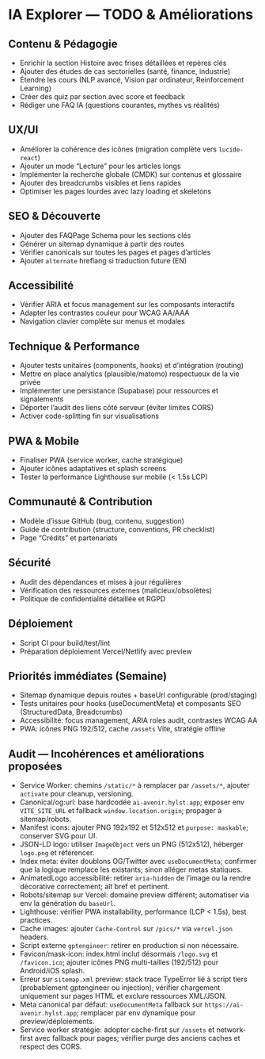 # IA Explorer — TODO & Améliorations

## Contenu & Pédagogie
- Enrichir la section Histoire avec frises détaillées et repères clés
- Ajouter des études de cas sectorielles (santé, finance, industrie)
- Étendre les cours (NLP avancé, Vision par ordinateur, Reinforcement Learning)
- Créer des quiz par section avec score et feedback
- Rédiger une FAQ IA (questions courantes, mythes vs réalités)

## UX/UI
- Améliorer la cohérence des icônes (migration complète vers `lucide-react`)
- Ajouter un mode “Lecture” pour les articles longs
- Implémenter la recherche globale (CMDK) sur contenus et glossaire
- Ajouter des breadcrumbs visibles et liens rapides
- Optimiser les pages lourdes avec lazy loading et skeletons

## SEO & Découverte
- Ajouter des FAQPage Schema pour les sections clés
- Générer un sitemap dynamique à partir des routes
- Vérifier canonicals sur toutes les pages et pages d’articles
- Ajouter `alternate` hreflang si traduction future (EN)

## Accessibilité
- Vérifier ARIA et focus management sur les composants interactifs
- Adapter les contrastes couleur pour WCAG AA/AAA
- Navigation clavier complète sur menus et modales

## Technique & Performance
- Ajouter tests unitaires (components, hooks) et d’intégration (routing)
- Mettre en place analytics (plausible/matomo) respectueux de la vie privée
- Implémenter une persistance (Supabase) pour ressources et signalements
- Déporter l’audit des liens côté serveur (éviter limites CORS)
- Activer code-splitting fin sur visualisations

## PWA & Mobile
- Finaliser PWA (service worker, cache stratégique)
- Ajouter icônes adaptatives et splash screens
- Tester la performance Lighthouse sur mobile (< 1.5s LCP)

## Communauté & Contribution
- Modèle d’issue GitHub (bug, contenu, suggestion)
- Guide de contribution (structure, conventions, PR checklist)
- Page “Crédits” et partenariats

## Sécurité
- Audit des dépendances et mises à jour régulières
- Vérification des ressources externes (malicieux/obsolètes)
- Politique de confidentialité détaillée et RGPD

## Déploiement
- Script CI pour build/test/lint
- Préparation déploiement Vercel/Netlify avec preview

## Priorités immédiates (Semaine)
- Sitemap dynamique depuis routes + baseUrl configurable (prod/staging)
- Tests unitaires pour hooks (useDocumentMeta) et composants SEO (StructuredData, Breadcrumbs)
- Accessibilité: focus management, ARIA roles audit, contrastes WCAG AA
- PWA: icônes PNG 192/512, cache `/assets` Vite, stratégie offline

## Audit — Incohérences et améliorations proposées
- Service Worker: chemins `/static/*` à remplacer par `/assets/*`, ajouter `activate` pour cleanup, versioning.
- Canonical/og:url: base hardcodée `ai-avenir.hylst.app`; exposer env `VITE_SITE_URL` et fallback `window.location.origin`; propager à sitemap/robots.
- Manifest icons: ajouter PNG 192x192 et 512x512 et `purpose: maskable`; conserver SVG pour UI.
- JSON-LD logo: utiliser `ImageObject` vers un PNG (512x512), héberger `logo.png` et référencer.
- Index meta: éviter doublons OG/Twitter avec `useDocumentMeta`; confirmer que la logique remplace les existants; sinon alléger metas statiques.
- AnimatedLogo accessibilité: retirer `aria-hidden` de l’image ou la rendre décorative correctement; alt bref et pertinent.
- Robots/sitemap sur Vercel: domaine preview différent; automatiser via env la génération du `baseUrl`.
- Lighthouse: vérifier PWA installability, performance (LCP < 1.5s), best practices.
- Cache images: ajouter `Cache-Control` sur `/pics/*` via `vercel.json` headers.
- Script externe `gptengineer`: retirer en production si non nécessaire.
- Favicon/mask-icon: index.html inclut désormais `/logo.svg` et `/favicon.ico`; ajouter icônes PNG multi-tailles (192/512) pour Android/iOS splash.
- Erreur sur `sitemap.xml` preview: stack trace TypeError lié à script tiers (probablement gptengineer ou injection); vérifier chargement uniquement sur pages HTML et exclure ressources XML/JSON.
- Meta canonical par défaut: `useDocumentMeta` fallback sur `https://ai-avenir.hylst.app`; remplacer par env dynamique pour preview/déploiements.
- Service worker stratégie: adopter cache-first sur `/assets` et network-first avec fallback pour pages; vérifier purge des anciens caches et respect des CORS.